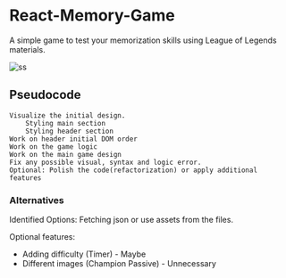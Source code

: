 # React-Memory-Game
A simple game to test your memorization skills using League of Legends materials.

![ss](https://user-images.githubusercontent.com/73290979/108662853-3999cb80-749d-11eb-8578-6c059ae903ec.png)
## Pseudocode
    Visualize the initial design.
        Styling main section
        Styling header section
    Work on header initial DOM order
    Work on the game logic
    Work on the main game design
    Fix any possible visual, syntax and logic error.
    Optional: Polish the code(refactorization) or apply additional features

### Alternatives
Identified Options: Fetching json or use assets from the files.

Optional features:
* Adding difficulty (Timer) - Maybe
* Different images (Champion Passive) - Unnecessary



